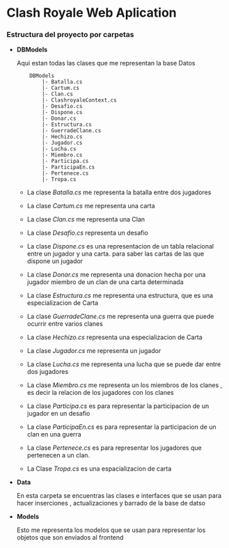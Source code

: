 ﻿# Clash Royale Web Aplication 

### Estructura del proyecto por carpetas 

- **DBModels**

    Aqui estan todas las clases que me representan la base Datos 
    
    ```
        DBModels
            |- Batalla.cs 
            |- Cartum.cs 
            |- Clan.cs 
            |- ClashroyaleContext.cs 
            |- Desafio.cs
            |- Dispone.cs
            |- Donar.cs
            |- Estructura.cs
            |- GuerradeClane.cs
            |- Hechizo.cs
            |- Jugador.cs
            |- Lucha.cs
            |- Miembro.cs
            |- Participa.cs
            |- ParticipaEn.cs
            |- Pertenece.cs
            |- Tropa.cs
    ```

     - La clase  *Batalla.cs* me representa la batalla
        entre dos jugadores 

    - La clase  *Cartum.cs* me representa una carta 

    - La clase *Clan.cs* me representa una Clan 

    - La clase *Desafio.cs* representa un desafio 

    - La clase *Dispone.cs* es una representacion de un
    tabla relacional entre un jugador y una carta. para saber 
    las cartas de las que dispone un jugador 

    - La clase *Donar.cs* me representa una donacion hecha 
    por una jugador miembro de un clan  de una carta determinada

    - La clase *Estructura.cs* me representa una estructura, 
     que es una especializacion de Carta 

    - La clase *GuerradeClane.cs* me representa una guerra
    que puede ocurrir entre varios clanes

    - La clase *Hechizo.cs*  representa una especializacion de Carta 

    - La clase *Jugador.cs* me representa un jugador

    - La clase *Lucha.cs* me representa una lucha que 
    se puede dar entre dos jugadores

    - La clase  *Miembro.cs* me representa un los miembros
    de los clanes , es decir la relacion de los jugadores con los clanes

    - La clase  *Participa.cs* es para representar la participacion 
    de un jugador en un desafio

    - La clase  *ParticipaEn.cs* es para representar la participacion 
    de un clan en una guerra 

    - La clase *Pertenece.cs* es para representar los jugadores que pertenecen 
    a un clan. 

    - La Clase *Tropa.cs* es una espacializacion de carta  
 

 - **Data**

    En esta carpeta se encuentras las clases e interfaces que 
    se usan para hacer inserciones , actualizaciones y barrado de 
    la base de datso
    
 - **Models**
    
    Esto me representa los modelos que se usan para 
    representar los objetos que son enviados al 
    frontend 
